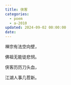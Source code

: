 ```yaml
---
title: 侠客
categories:
  - poem
  - a-2010
updated: 2024-09-02 00:00:00
date:
---
```


禅宗有法空向壁，

佛祖无能徒悲悯。

侠客历历刀头血，

江湖人事几茬新。